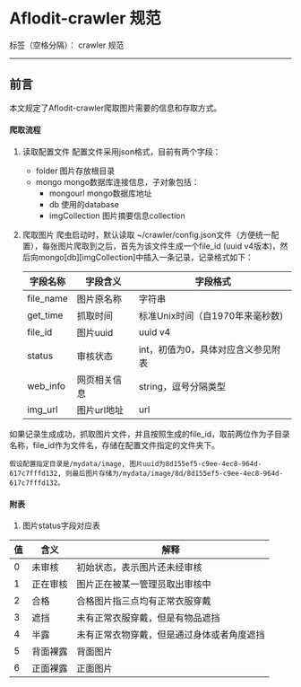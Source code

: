 # Aflodit-crawler 规范

标签（空格分隔）： crawler 规范

---

前言
-------
本文规定了Aflodit-crawler爬取图片需要的信息和存取方式。

#### 爬取流程
1. 读取配置文件
配置文件采用json格式，目前有两个字段：
    * folder
    图片存放根目录
    * mongo
    mongo数据库连接信息，子对象包括：
        * mongourl
        mongo数据库地址
        * db
        使用的database 
        * imgCollection
        图片摘要信息collection

1. 爬取图片
爬虫启动时，默认读取 ~/crawler/config.json文件（方便统一配置），每张图片爬取到之后，首先为该文件生成一个file_id (uuid v4版本)，然后向mongo[db][imgCollection]中插入一条记录，记录格式如下：

    | 字段名称  | 字段含义    | 字段格式 |
    |---        |---          |----      | 
    | file_name | 图片原名称  | 字符串 |
    | get_time  | 抓取时间    | 标准Unix时间（自1970年来毫秒数) |
    | file_id   | 图片uuid    | uuid v4 |
    | status    | 审核状态    | int，初值为0，具体对应含义参见附表 |
    | web_info  | 网页相关信息| string，逗号分隔类型 |
    | img_url   | 图片url地址 | url |
    
如果记录生成成功，抓取图片文件，并且按照生成的file_id，取前两位作为子目录名称，file_id作为文件名，存储在配置文件指定的文件夹下。

    假设配置指定目录是/mydata/image, 图片uuid为8d155ef5-c9ee-4ec8-964d-617c7fffd132, 则最后图片存储为/mydata/image/8d/8d155ef5-c9ee-4ec8-964d-617c7fffd132。
    
#### 附表

1. 图片status字段对应表

| 值 | 含义 | 解释 |
|----|------|------|
| 0  | 未审核 | 初始状态，表示图片还未经审核 |
| 1 | 正在审核 | 图片正在被某一管理员取出审核中 |
| 2 | 合格 | 合格图片指三点均有正常衣服穿戴 |
| 3 | 遮挡 | 未有正常衣服穿戴，但是有物品遮挡 |
| 4 | 半露 | 未有正常衣物穿戴，但是通过身体或者角度遮挡 |
| 5 | 背面裸露 | 背面图片 |
| 6 | 正面裸露 | 正面图片 |




